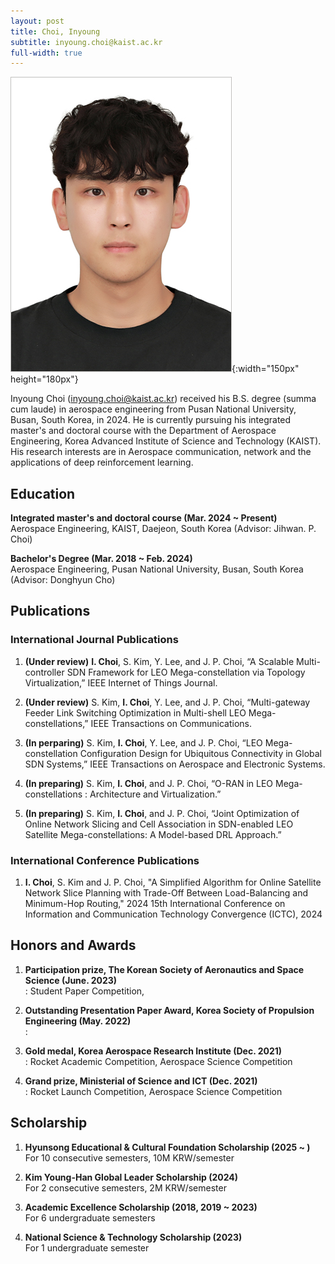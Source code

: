 ```yaml
---
layout: post
title: Choi, Inyoung
subtitle: inyoung.choi@kaist.ac.kr
full-width: true
---
```


![Choi, Inyoung](/assets/img/최인영.jpg){:width="150px" height="180px"}

Inyoung Choi (inyoung.choi@kaist.ac.kr) received his B.S. degree (summa cum laude) in aerospace engineering from Pusan National University, Busan, South Korea, in 2024. He is currently pursuing his integrated master's and doctoral course with the Department of Aerospace Engineering, Korea Advanced Institute of Science and Technology (KAIST). His research interests are in Aerospace communication, network and the applications of deep reinforcement learning.

## Education

**Integrated master's and doctoral course (Mar. 2024 ~ Present)**<br>
Aerospace Engineering, KAIST, Daejeon, South Korea (Advisor: Jihwan. P. Choi)<br>

**Bachelor's Degree (Mar. 2018 ~ Feb. 2024)**<br>
Aerospace Engineering, Pusan National University, Busan, South Korea (Advisor: Donghyun Cho)

## Publications
### International Journal Publications
1. **(Under review)** **I. Choi**, S. Kim, Y. Lee, and J. P. Choi, “A Scalable Multi-controller SDN Framework for LEO Mega-constellation via Topology Virtualization,” IEEE Internet of Things Journal.

2. **(Under review)** S. Kim, **I. Choi**, Y. Lee, and J. P. Choi, “Multi-gateway Feeder Link Switching Optimization in Multi-shell LEO Mega-constellations,”  IEEE Transactions on Communications.

3. **(In perparing)** S. Kim, **I. Choi**, Y. Lee, and J. P. Choi, “LEO Mega-constellation Configuration Design for Ubiquitous Connectivity in Global SDN Systems,” IEEE Transactions on Aerospace and Electronic Systems.

4. **(In preparing)** S. Kim, **I. Choi**, and J. P. Choi, “O-RAN in LEO Mega-constellations : Architecture and Virtualization.”

5. **(In preparing)** S. Kim, **I. Choi**, and J. P. Choi, “Joint Optimization of Online Network Slicing and Cell Association in SDN-enabled LEO Satellite Mega-constellations: A Model-based DRL Approach.”

### International Conference Publications
1. **I. Choi**, S. Kim and J. P. Choi, "A Simplified Algorithm for Online Satellite Network Slice Planning with Trade-Off Between Load-Balancing and Minimum-Hop Routing," 2024 15th International Conference on Information and Communication Technology Convergence (ICTC), 2024


## Honors and Awards
1. **Participation prize, The Korean Society of Aeronautics and Space Science (June. 2023)**<br>
: Student Paper Competition, 

2. **Outstanding Presentation Paper Award, Korea Society of Propulsion Engineering (May. 2022)**<br>
: 

3. **Gold medal, Korea Aerospace Research Institute (Dec. 2021)**<br>
: Rocket Academic Competition, Aerospace Science Competition

4. **Grand prize, Ministerial of Science and ICT (Dec. 2021)**<br>
: Rocket Launch Competition, Aerospace Science Competition
  

## Scholarship
1. **Hyunsong Educational & Cultural Foundation Scholarship (2025 ~ )**<br>
For 10 consecutive semesters, 10M KRW/semester

2. **Kim Young-Han Global Leader Scholarship (2024)**<br>
For 2 consecutive semesters, 2M KRW/semester

3. **Academic Excellence Scholarship (2018, 2019 ~ 2023)**<br>
For 6 undergraduate semesters

4. **National Science & Technology Scholarship (2023)**<br>
For 1 undergraduate semester


